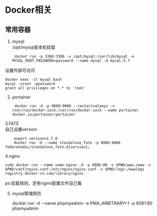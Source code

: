 # Docker相关  
## 常用容器  
1. mysql  
/opt/mysql是本机挂载  
   
        docker run -p 3306:3306 -v /opt/mysql:/var/lib/mysql -e MYSQL_ROOT_PASSWORD=password --name mysql -d mysql:5.7
设置外部可访问

    docker exec -it mysql bash
    mysql -uroot -ppassword  
    grant all privileges on *.* to 'root'  
2. portainer  
                
        docker run -d -p 9000:9000 --restart=always -v /var/run/docker.sock:/var/run/docker.sock --name portainer  docker.io/portainer/portainer

3.FATE  
        自己设置version

        export version=1.7.0 
        docker run -d --name standalone_fate -p 8080:8080 federatedai/standalone_fate:${version};
4.nginx  

    sudo docker run --name some-nginx -d -p 8080:80 -v $PWD/www:/www -v $PWD/conf/nginx.conf:/etc/nginx/nginx.conf -v $PWD/logs:/wwwlogs registry.docker-cn.com/library/nginx

ps:挂载规则，还有nginx配置文件自己看

5. mysql管理网页  

    docker run -d --name phpmyadmin -e PMA_ARBITRARY=1 -p 8081:80 phpmyadmin  

#